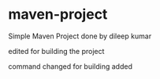 # maven-project

Simple Maven Project done by dileep kumar

edited for building the project

command changed for building
added